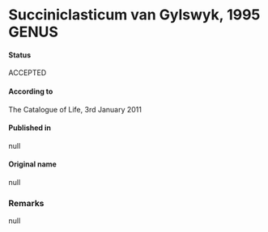 # Succiniclasticum van Gylswyk, 1995 GENUS

#### Status
ACCEPTED

#### According to
The Catalogue of Life, 3rd January 2011

#### Published in
null

#### Original name
null

### Remarks
null